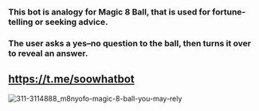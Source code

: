 ### This bot is analogy for Magic 8 Ball, that is used for fortune-telling or seeking advice. 
### The user asks a yes–no question to the ball, then turns it over to reveal an answer.
## https://t.me/soowhatbot
![311-3114888_m8nyofo-magic-8-ball-you-may-rely](https://user-images.githubusercontent.com/106583978/194301136-4f80f423-5c78-42cd-ba60-2cabb3a2455b.png)
